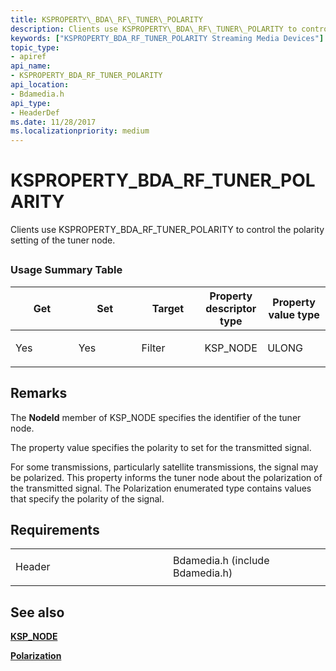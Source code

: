```yaml
---
title: KSPROPERTY\_BDA\_RF\_TUNER\_POLARITY
description: Clients use KSPROPERTY\_BDA\_RF\_TUNER\_POLARITY to control the polarity setting of the tuner node.
keywords: ["KSPROPERTY_BDA_RF_TUNER_POLARITY Streaming Media Devices"]
topic_type:
- apiref
api_name:
- KSPROPERTY_BDA_RF_TUNER_POLARITY
api_location:
- Bdamedia.h
api_type:
- HeaderDef
ms.date: 11/28/2017
ms.localizationpriority: medium
---
```


# KSPROPERTY\_BDA\_RF\_TUNER\_POLARITY


Clients use KSPROPERTY\_BDA\_RF\_TUNER\_POLARITY to control the polarity setting of the tuner node.

## <span id="ddk_ksproperty_bda_rf_tuner_polarity_ks"></span><span id="DDK_KSPROPERTY_BDA_RF_TUNER_POLARITY_KS"></span>


### Usage Summary Table

<table>
<colgroup>
<col width="20%" />
<col width="20%" />
<col width="20%" />
<col width="20%" />
<col width="20%" />
</colgroup>
<thead>
<tr class="header">
<th>Get</th>
<th>Set</th>
<th>Target</th>
<th>Property descriptor type</th>
<th>Property value type</th>
</tr>
</thead>
<tbody>
<tr class="odd">
<td><p>Yes</p></td>
<td><p>Yes</p></td>
<td><p>Filter</p></td>
<td><p>KSP_NODE</p></td>
<td><p>ULONG</p></td>
</tr>
</tbody>
</table>

 

## Remarks

The **NodeId** member of KSP\_NODE specifies the identifier of the tuner node.

The property value specifies the polarity to set for the transmitted signal.

For some transmissions, particularly satellite transmissions, the signal may be polarized. This property informs the tuner node about the polarization of the transmitted signal. The Polarization enumerated type contains values that specify the polarity of the signal.

## Requirements

<table>
<colgroup>
<col width="50%" />
<col width="50%" />
</colgroup>
<tbody>
<tr class="odd">
<td><p>Header</p></td>
<td>Bdamedia.h (include Bdamedia.h)</td>
</tr>
</tbody>
</table>

## See also


[**KSP\_NODE**](/windows-hardware/drivers/ddi/ks/ns-ks-ksp_node)

[**Polarization**](/previous-versions/windows/hardware/drivers/ff567780(v=vs.85))

 

